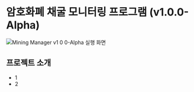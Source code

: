 # 암호화폐 채굴 모니터링 프로그램 (v1.0.0-Alpha)

![Mining Manager v1 0 0-Alpha 실행 화면](https://github.com/kookjd7759/Mining-Manager/assets/67672017/e6bad2bc-7b0c-4048-9bd5-078596bb2502)

## 프로젝트 소개
- 1
- 2

